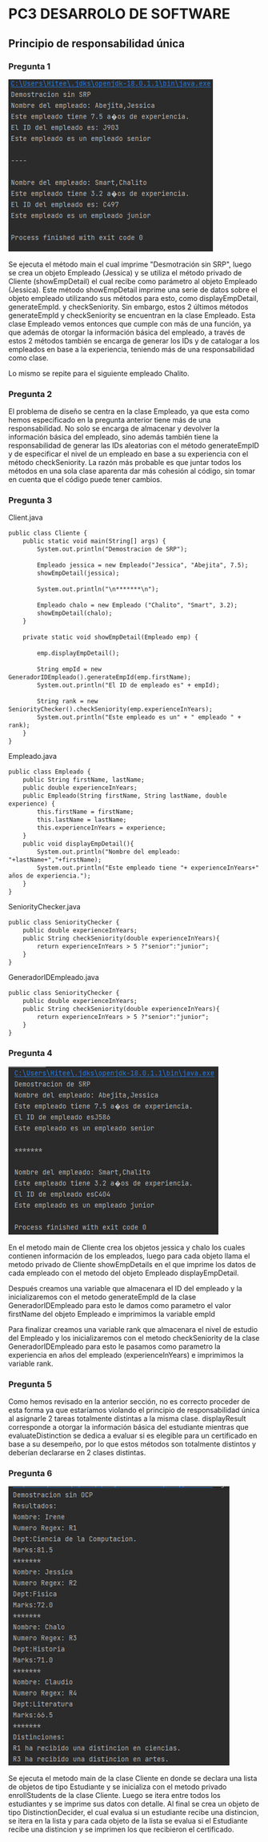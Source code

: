 # PC3 DESARROLO DE SOFTWARE

## Principio de responsabilidad única
### Pregunta 1
![img.png](images/img.png)

Se ejecuta el método main el cual imprime "Desmotración sin SRP", luego
se crea un objeto Empleado (Jessica) y se utiliza el método privado de Cliente
(showEmpDetail) el cual recibe como parámetro al objeto Empleado (Jessica).
Este método showEmpDetail imprime una serie de datos sobre el objeto
empleado utilizando sus métodos para esto, como displayEmpDetail, generateEmpId.
y checkSeniority. Sin embargo, estos 2 últimos métodos generateEmpId y 
checkSeniority se encuentran en la clase Empleado. Esta clase Empleado vemos
entonces que cumple con más de una función, ya que además de otorgar la 
información básica del empleado, a través de estos 2 métodos también se encarga
de generar los IDs y de catalogar a los empleados en base a la experiencia,
teniendo más de una responsabilidad como clase.

Lo mismo se repite para el siguiente empleado Chalito.

### Pregunta 2

El problema de diseño se centra en la clase Empleado, ya que esta como hemos
especificado en la pregunta anterior tiene más de una responsabilidad. No solo
se encarga de almacenar y devolver la información básica del empleado, sino
además también tiene la responsabilidad de generar las IDs aleatorias con el
método generateEmpID y de especificar el nivel de un empleado en base a su
experiencia con el método checkSeniority. La razón más probable es que juntar
todos los métodos en una sola clase aparenta dar más cohesión al código, sin
tomar en cuenta que el código puede tener cambios.

### Pregunta 3

Client.java
~~~
public class Cliente {
    public static void main(String[] args) {
        System.out.println("Demostracion de SRP");

        Empleado jessica = new Empleado("Jessica", "Abejita", 7.5);
        showEmpDetail(jessica);

        System.out.println("\n*******\n");

        Empleado chalo = new Empleado ("Chalito", "Smart", 3.2);
        showEmpDetail(chalo);
    }

    private static void showEmpDetail(Empleado emp) {

        emp.displayEmpDetail();

        String empId = new GeneradorIDEmpleado().generateEmpId(emp.firstName);
        System.out.println("El ID de empleado es" + empId);

        String rank = new SeniorityChecker().checkSeniority(emp.experienceInYears);
        System.out.println("Este empleado es un" + " empleado " + rank);
    }
}
~~~

Empleado.java

~~~
public class Empleado {
    public String firstName, lastName;
    public double experienceInYears;
    public Empleado(String firstName, String lastName, double experience) {
        this.firstName = firstName;
        this.lastName = lastName;
        this.experienceInYears = experience;
    }
    public void displayEmpDetail(){
        System.out.println("Nombre del empleado: "+lastName+","+firstName);
        System.out.println("Este empleado tiene "+ experienceInYears+" años de experiencia.");
    }
}
~~~

SeniorityChecker.java

~~~
public class SeniorityChecker {
    public double experienceInYears;
    public String checkSeniority(double experienceInYears){
        return experienceInYears > 5 ?"senior":"junior";
    }
}
~~~

GeneradorIDEmpleado.java

~~~
public class SeniorityChecker {
    public double experienceInYears;
    public String checkSeniority(double experienceInYears){
        return experienceInYears > 5 ?"senior":"junior";
    }
}
~~~

### Pregunta 4

![img.png](images/img2.png)

En el metodo main de Cliente crea los objetos jessica y chalo los cuales contienen información de
los empleados, luego para cada objeto llama el metodo privado de Cliente showEmpDetails en el que imprime
los datos de cada empleado con el metodo del objeto Empleado displayEmpDetail.

Después creamos una variable que almacenara el ID del empleado y la inicializaremos con el metodo
generateEmpId de la clase GeneradorIDEmpleado para esto le damos como parametro el valor firstName
del objeto Empleado e imprimimos la variable empId

Para finalizar creamos una variable rank que almacenara el nivel de estudio del Empleado y los inicializaremos
con el metodo checkSeniority de la clase GeneradorIDEmpleado para esto le pasamos como parametro la experiencia
en años del empleado (experienceInYears) e imprimimos la variable rank.

### Pregunta 5

Como hemos revisado en la anterior sección, no es correcto proceder de esta forma ya que
estaríamos violando el principio de responsabilidad única al asignarle 2 tareas totalmente
distintas a la misma clase. displayResult corresponde a otorgar la información básica del
estudiante mientras que evaluateDistinction se dedica a evaluar si es elegible para un
certificado en base a su desempeño, por lo que estos métodos son totalmente
distintos y deberían declararse en 2 clases distintas.

### Pregunta 6

![img.png](images/img3.png)

Se ejecuta el metodo main de la clase Cliente en donde se declara
una lista de objetos de tipo Estudiante y se inicializa con el metodo
privado enrollStudents de la clase Cliente. Luego se itera entre todos
los estudiantes y se imprime sus datos con detalle. Al final se crea
un objeto de tipo DistinctionDecider, el cual evalua si un estudiante
recibe una distincion, se itera en la lista y para cada objeto de la lista
se evalua si el Estudiante recibe una distincion y se imprimen los que
recibieron el certificado.